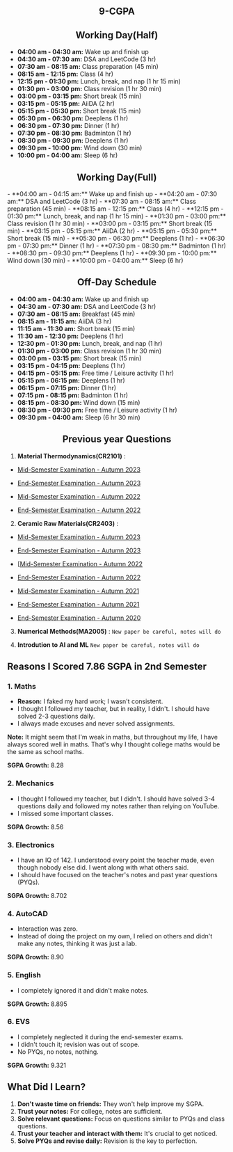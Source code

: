 <h2><div align="center"> 9-CGPA </div></h2>

<h2><div align="center">Working Day(Half)</div></h2>                      
   
- **04:00 am - 04:30 am:** Wake up and finish up
- **04:30 am - 07:30 am:** DSA and LeetCode (3 hr)
- **07:30 am - 08:15 am:** Class preparation (45 min)
- **08:15 am - 12:15 pm:** Class (4 hr)
- **12:15 pm - 01:30 pm:** Lunch, break, and nap (1 hr 15 min)
- **01:30 pm - 03:00 pm:** Class revision (1 hr 30 min)
- **03:00 pm - 03:15 pm:** Short break (15 min)
- **03:15 pm - 05:15 pm:** AiiDA (2 hr)
- **05:15 pm - 05:30 pm:** Short break (15 min)
- **05:30 pm - 06:30 pm:** Deeplens (1 hr)
- **06:30 pm - 07:30 pm:** Dinner (1 hr)
- **07:30 pm - 08:30 pm:** Badminton (1 hr)
- **08:30 pm - 09:30 pm:** Deeplens (1 hr)
- **09:30 pm - 10:00 pm:** Wind down (30 min)
- **10:00 pm - 04:00 am:** Sleep (6 hr)

<h2><div align="center">Working Day(Full)</div></h2>    
- **04:00 am - 04:15 am:** Wake up and finish up
- **04:20 am - 07:30 am:** DSA and LeetCode (3 hr)
- **07:30 am - 08:15 am:** Class preparation (45 min)
- **08:15 am - 12:15 pm:** Class (4 hr)
- **12:15 pm - 01:30 pm:** Lunch, break, and nap (1 hr 15 min)
- **01:30 pm - 03:00 pm:** Class revision (1 hr 30 min)
- **03:00 pm - 03:15 pm:** Short break (15 min)
- **03:15 pm - 05:15 pm:** AiiDA (2 hr)
- **05:15 pm - 05:30 pm:** Short break (15 min)
- **05:30 pm - 06:30 pm:** Deeplens (1 hr)
- **06:30 pm - 07:30 pm:** Dinner (1 hr)
- **07:30 pm - 08:30 pm:** Badminton (1 hr)
- **08:30 pm - 09:30 pm:** Deeplens (1 hr)
- **09:30 pm - 10:00 pm:** Wind down (30 min)
- **10:00 pm - 04:00 am:** Sleep (6 hr)


<h2><div align="center">Off-Day Schedule</div></h2>

- **04:00 am - 04:30 am:** Wake up and finish up
- **04:30 am - 07:30 am:** DSA and LeetCode (3 hr)
- **07:30 am - 08:15 am:** Breakfast (45 min)
- **08:15 am - 11:15 am:** AiiDA (3 hr)
- **11:15 am - 11:30 am:** Short break (15 min)
- **11:30 am - 12:30 pm:** Deeplens (1 hr)
- **12:30 pm - 01:30 pm:** Lunch, break, and nap (1 hr)
- **01:30 pm - 03:00 pm:** Class revision (1 hr 30 min)
- **03:00 pm - 03:15 pm:** Short break (15 min)
- **03:15 pm - 04:15 pm:** Deeplens (1 hr)
- **04:15 pm - 05:15 pm:** Free time / Leisure activity (1 hr)
- **05:15 pm - 06:15 pm:** Deeplens (1 hr)
- **06:15 pm - 07:15 pm:** Dinner (1 hr)
- **07:15 pm - 08:15 pm:** Badminton (1 hr)
- **08:15 pm - 08:30 pm:** Wind down (15 min)
- **08:30 pm - 09:30 pm:** Free time / Leisure activity (1 hr)
- **09:30 pm - 04:00 am:** Sleep (6 hr 30 min)

<h2><div align="center">Previous year Questions</div></h2>

1. **Material Thermodynamics(CR2101)** :
- [Mid-Semester Examination - Autumn 2023](https://eapplication.nitrkl.ac.in/nitris/docs/Examination/QuestionPaperUpload/2023-24%20(Autumn)/Mid%20Semester/CR2101.pdf)
- [End-Semester Examination - Autumn 2023](https://eapplication.nitrkl.ac.in/nitris/docs/Examination/QuestionPaperUpload/2023-24%20(Autumn)/End%20Semester/CR2101.pdf)

- [Mid-Semester Examination - Autumn 2022](https://eapplication.nitrkl.ac.in/nitris/docs/Examination/QuestionPaperUpload/2022-23%20(Autumn)/Mid%20Semester/CR2101.pdf)
- [End-Semester Examination - Autumn 2022](https://eapplication.nitrkl.ac.in/nitris/docs/Examination/QuestionPaperUpload/2022-23%20(Autumn)/End%20Semester/CR2101.pdf)

2. **Ceramic Raw Materials(CR2403)** :
- [Mid-Semester Examination - Autumn 2023](https://eapplication.nitrkl.ac.in/nitris/docs/Examination/QuestionPaperUpload/2023-24%20(Autumn)/Mid%20Semester/CR2403.pdf)
- [End-Semester Examination - Autumn 2023](https://eapplication.nitrkl.ac.in/nitris/docs/Examination/QuestionPaperUpload/2023-24%20(Autumn)/End%20Semester/CR2403.pdf)

- [[Mid-Semester Examination - Autumn 2022](https://eapplication.nitrkl.ac.in/nitris/docs/Examination/QuestionPaperUpload/2022-23%20(Autumn)/Mid%20Semester/CR2403.pdf)
- [End-Semester Examination - Autumn 2022](https://eapplication.nitrkl.ac.in/nitris/docs/Examination/QuestionPaperUpload/2022-23%20(Autumn)/End%20Semester/CR2403.pdf)

- [Mid-Semester Examination - Autumn 2021](https://eapplication.nitrkl.ac.in/nitris/docs/Examination/QuestionPaperUpload/2021-22%20(Autumn)/Mid%20Semester/CR2403.pdf)
- [End-Semester Examination - Autumn 2021](https://eapplication.nitrkl.ac.in/nitris/docs/Examination/QuestionPaperUpload/2021-22%20(Autumn)/End%20Semester/CR2403.pdf)

- [End-Semester Examination - Autumn 2020](https://eapplication.nitrkl.ac.in/nitris/docs/Examination/QuestionPaperUpload/2020-21%20(Autumn)/End%20Semester/CR2403.pdf)

3. **Numerical Methods(MA2005)** :
`New paper be careful, notes will do`

4. **Introdution to AI and ML**
`New paper be careful, notes will do`


## Reasons I Scored 7.86 SGPA in 2nd Semester

### 1. Maths
   - **Reason:** I faked my hard work; I wasn't consistent. 
   - I thought I followed my teacher, but in reality, I didn't. I should have solved 2-3 questions daily.
   - I always made excuses and never solved assignments.

   **Note:** It might seem that I'm weak in maths, but throughout my life, I have always scored well in maths. That's why I thought college maths would be the same as school maths.

   **SGPA Growth:** 8.28

### 2. Mechanics
   - I thought I followed my teacher, but I didn't. I should have solved 3-4 questions daily and followed my notes rather than relying on YouTube.
   - I missed some important classes.

   **SGPA Growth:** 8.56

### 3. Electronics
   - I have an IQ of 142. I understood every point the teacher made, even though nobody else did. I went along with what others said.
   - I should have focused on the teacher's notes and past year questions (PYQs).

   **SGPA Growth:** 8.702

### 4. AutoCAD
   - Interaction was zero.
   - Instead of doing the project on my own, I relied on others and didn't make any notes, thinking it was just a lab.

   **SGPA Growth:** 8.90

### 5. English
   - I completely ignored it and didn't make notes.

   **SGPA Growth:** 8.895

### 6. EVS
   - I completely neglected it during the end-semester exams.
   - I didn't touch it; revision was out of scope.
   - No PYQs, no notes, nothing.

   **SGPA Growth:** 9.321

## What Did I Learn?
1. **Don't waste time on friends:** They won't help improve my SGPA.
2. **Trust your notes:** For college, notes are sufficient.
3. **Solve relevant questions:** Focus on questions similar to PYQs and class questions.
4. **Trust your teacher and interact with them:** It's crucial to get noticed.
5. **Solve PYQs and revise daily:** Revision is the key to perfection.
